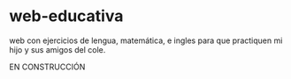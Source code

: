 # web-educativa
web con ejercicios de lengua, matemática, e ingles para que practiquen mi hijo y sus amigos del cole.

EN CONSTRUCCIÓN 
